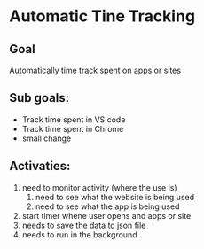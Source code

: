 # Automatic Tine Tracking


## Goal
Automatically time track spent on apps or sites


## Sub goals:
* Track time spent in VS code
* Track time spent in Chrome
* small change


## Activaties:
1. need to monitor activity (where the use is)
    1. need to see what the website is being used 
    2. need to see what the app is being used
2. start timer whene user opens and apps or site
3. needs to save the data to json file
4. needs to run in the background
